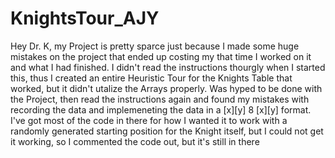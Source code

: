 # KnightsTour_AJY
Hey Dr. K, my Project is pretty sparce just because I made some huge mistakes on the project that ended up costing my that time I worked on 
it and what I had finished. I didn't read the instructions thourgly when I started this, thus I created an entire Heuristic Tour for the 
Knights Table that worked, but it didn't utalize the Arrays properly. Was hyped to be done with the Project, then read the instructions again
and found my mistakes with recording the data and implemeneting the data in a [x][y] 8 [x][y] format. I've got most of the code in there for
how I wanted it to work with a randomly generated starting position for the Knight itself, but I could not get it working, so I commented
the code out, but it's still in there

